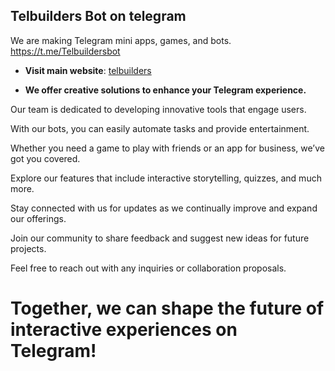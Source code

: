 ## Telbuilders Bot on telegram


We are making Telegram mini apps, games, and bots.
https://t.me/Telbuildersbot
- **Visit main website**: [telbuilders](https://telbuilders.com)

- **We offer creative solutions to enhance your Telegram experience.**

Our team is dedicated to developing innovative tools that engage users.

With our bots, you can easily automate tasks and provide entertainment.

Whether you need a game to play with friends or an app for business, we’ve got you covered.

Explore our features that include interactive storytelling, quizzes, and much more.

Stay connected with us for updates as we continually improve and expand our offerings.

Join our community to share feedback and suggest new ideas for future projects.

Feel free to reach out with any inquiries or collaboration proposals.

# Together, we can shape the future of interactive experiences on Telegram!

